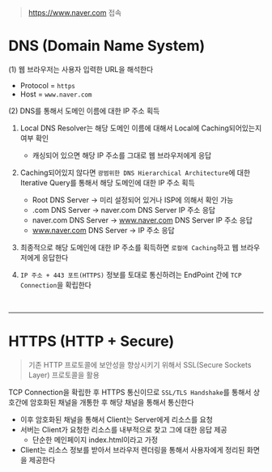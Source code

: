 > https://www.naver.com 접속

# DNS (Domain Name System)
(1) 웹 브라우저는 사용자 입력한 URL을 해석한다
- Protocol = `https`
- Host = `www.naver.com`

(2) DNS를 통해서 도메인 이름에 대한 IP 주소 획득
1. Local DNS Resolver는 해당 도메인 이름에 대해서 Local에 Caching되어있는지 여부 확인
	- 캐싱되어 있으면 해당 IP 주소를 그대로 웹 브라우저에게 응답

2. Caching되어있지 않다면 `광범위한 DNS Hierarchical Architecture`에 대한 Iterative Query를 통해서 해당 도메인에 대한 IP 주소 획득
	- Root DNS Server -> 미리 설정되어 있거나 ISP에 의해서 확인 가능
	- .com DNS Server -> naver.com DNS Server IP 주소 응답
	- naver.com DNS Server -> www.naver.com DNS Server IP 주소 응답
	- www.naver.com DNS Server -> IP 주소 응답

3. 최종적으로 해당 도메인에 대한 IP 주소를 획득하면 `로컬에 Caching`하고 웹 브라우저에게 응답한다

4. `IP 주소 + 443 포트(HTTPS)` 정보를 토대로 통신하려는 EndPoint 간에 `TCP Connection`을 확립한다

<br>
<hr>

# HTTPS (HTTP + Secure)

> 기존 HTTP 프로토콜에 보안성을 향상시키기 위해서 SSL(Secure Sockets Layer) 프로토콜을 활용

TCP Connection을 확립한 후 HTTPS 통신이므로 `SSL/TLS Handshake`를 통해서 상호간에 암호화된 채널을 개통한 후 해당 채널을 통해서 통신한다
- 이후 암호화된 채널을 통해서 Client는 Server에게 리소스를 요청
- 서버는 Client가 요청한 리소스를 내부적으로 찾고 그에 대한 응답 제공
	- 단순한 메인페이지 index.html이라고 가정
- Client는 리소스 정보를 받아서 브라우저 렌더링을 통해서 사용자에게 정리된 화면을 제공한다

